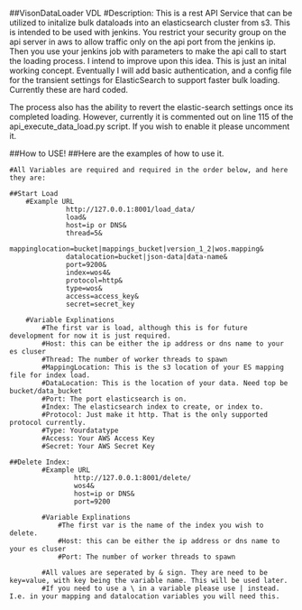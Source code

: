 ##VisonDataLoader VDL
#Description:
This is a rest API Service that can be utilized to initalize bulk dataloads into an elasticsearch cluster from s3.
This is intended to be used with jenkins. You restrict your security group on the api server in aws to allow traffic 
only on the api port from the jenkins ip. Then you use your jenkins job with parameters to make the api call to start
the loading process. I intend to improve upon this idea. This is just an inital working concept.
Eventually I will add basic authentication, and a config file for the transient settings for ElasticSearch to support faster bulk loading. Currently these are hard coded.

The process also has the ability to revert the elastic-search settings once its completed loading.
However, currently it is commented out on line 115 of the api_execute_data_load.py script.
If you wish to enable it please uncomment it.

##How to USE!
##Here are the examples of how to use it.

	#All Variables are required and required in the order below, and here they are:
	
	##Start Load
		#Example URL
			      http://127.0.0.1:8001/load_data/
			      load&
			      host=ip or DNS&
			      thread=5&
			      mappinglocation=bucket|mappings_bucket|version_1_2|wos.mapping&
			      datalocation=bucket|json-data|data-name&
			      port=9200&
			      index=wos4&
			      protocol=http&
			      type=wos&
			      access=access_key&
			      secret=secret_key
		
		#Variable Explinations	
			#The first var is load, although this is for future development for now it is just required.
			#Host: this can be either the ip address or dns name to your es cluser
			#Thread: The number of worker threads to spawn
			#MappingLocation: This is the s3 location of your ES mapping file for index load.
			#DataLocation: This is the location of your data. Need top be bucket/data_bucket
			#Port: The port elasticsearch is on.
			#Index: The elasticsearch index to create, or index to.
			#Protocol: Just make it http. That is the only supported protocol currently.
			#Type: Yourdatatype
			#Access: Your AWS Access Key
			#Secret: Your AWS Secret Key

	##Delete Index:
			#Example URL
					http://127.0.0.1:8001/delete/
					wos4&
					host=ip or DNS&
					port=9200
	
			#Variable Explinations	
				#The first var is the name of the index you wish to delete.
				#Host: this can be either the ip address or dns name to your es cluser
				#Port: The number of worker threads to spawn
							
			#All values are seperated by & sign. They are need to be key=value, with key being the variable name. This will be used later.
			#If you need to use a \ in a variable please use | instead. I.e. in your mapping and datalocation variables you will need this.